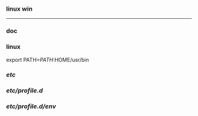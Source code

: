### linux win
---

### doc

### linux
export PATH=$PATH:$HOME/usr/bin

### *etc*
### *etc/profile.d*
### *etc/profile.d/env*









































